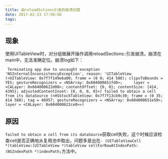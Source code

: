 ```yaml
---
title: 由reloadSctions引发的崩溃问题
date: 2017-02-23 17:50:56
tags:
---
```

   
## 现象
   
   使用UITableView时，对分组做展开操作调用reloadSections::引发崩溃。崩溃在main中，无法准确定位。崩溃log如下：
  
```
 Terminating app due to uncaught exception 'NSInternalInconsistencyException', reason: 'UITableView (<UITableView: 0x7f7f149e6a00; frame = (0 0; 414 588); clipsToBounds = YES; gestureRecognizers = <NSArray: 0x604000651fd0>;     layer = <CALayer: 0x604000622d00>; contentOffset: {0, 0}; contentSize: {414, 4395}; adjustedContentInset: {0, 0, 0, 0}>) failed to obtain a cell from its dataSource (<HSStockTableView: 0x7f7f13cb9c30; frame = (0 35; 414 588); tag = 46957; gestureRecognizers = <NSArray: 0x604000651e50>; layer = <CALayer: 0x604000622ce0>>)
```


## 原因

`failed to obtain a cell from its dataSource`获取cell失败，这个时候应该检查cell是否正确地从复用池中取出，问题多是出在`- (UITableViewCell *)tableView:(UITableView *)tableView cellForRowAtIndexPath:(NSIndexPath *)indexPath;`方法中。



